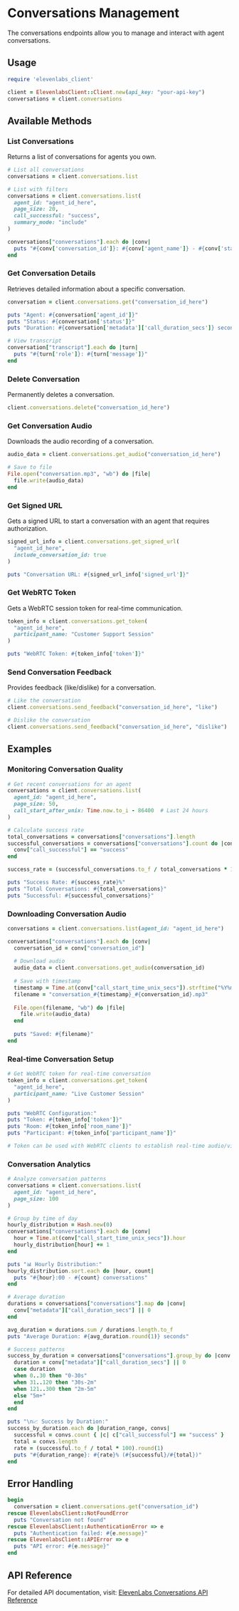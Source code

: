 # Conversations Management

The conversations endpoints allow you to manage and interact with agent conversations.

## Usage

```ruby
require 'elevenlabs_client'

client = ElevenlabsClient::Client.new(api_key: "your-api-key")
conversations = client.conversations
```

## Available Methods

### List Conversations

Returns a list of conversations for agents you own.

```ruby
# List all conversations
conversations = client.conversations.list

# List with filters
conversations = client.conversations.list(
  agent_id: "agent_id_here",
  page_size: 20,
  call_successful: "success",
  summary_mode: "include"
)

conversations["conversations"].each do |conv|
  puts "#{conv['conversation_id']}: #{conv['agent_name']} - #{conv['status']}"
end
```

### Get Conversation Details

Retrieves detailed information about a specific conversation.

```ruby
conversation = client.conversations.get("conversation_id_here")

puts "Agent: #{conversation['agent_id']}"
puts "Status: #{conversation['status']}"
puts "Duration: #{conversation['metadata']['call_duration_secs']} seconds"

# View transcript
conversation["transcript"].each do |turn|
  puts "#{turn['role']}: #{turn['message']}"
end
```

### Delete Conversation

Permanently deletes a conversation.

```ruby
client.conversations.delete("conversation_id_here")
```

### Get Conversation Audio

Downloads the audio recording of a conversation.

```ruby
audio_data = client.conversations.get_audio("conversation_id_here")

# Save to file
File.open("conversation.mp3", "wb") do |file|
  file.write(audio_data)
end
```

### Get Signed URL

Gets a signed URL to start a conversation with an agent that requires authorization.

```ruby
signed_url_info = client.conversations.get_signed_url(
  "agent_id_here",
  include_conversation_id: true
)

puts "Conversation URL: #{signed_url_info['signed_url']}"
```

### Get WebRTC Token

Gets a WebRTC session token for real-time communication.

```ruby
token_info = client.conversations.get_token(
  "agent_id_here",
  participant_name: "Customer Support Session"
)

puts "WebRTC Token: #{token_info['token']}"
```

### Send Conversation Feedback

Provides feedback (like/dislike) for a conversation.

```ruby
# Like the conversation
client.conversations.send_feedback("conversation_id_here", "like")

# Dislike the conversation
client.conversations.send_feedback("conversation_id_here", "dislike")
```

## Examples

### Monitoring Conversation Quality

```ruby
# Get recent conversations for an agent
conversations = client.conversations.list(
  agent_id: "agent_id_here",
  page_size: 50,
  call_start_after_unix: Time.now.to_i - 86400  # Last 24 hours
)

# Calculate success rate
total_conversations = conversations["conversations"].length
successful_conversations = conversations["conversations"].count do |conv|
  conv["call_successful"] == "success"
end

success_rate = (successful_conversations.to_f / total_conversations * 100).round(1)

puts "Success Rate: #{success_rate}%"
puts "Total Conversations: #{total_conversations}"
puts "Successful: #{successful_conversations}"
```

### Downloading Conversation Audio

```ruby
conversations = client.conversations.list(agent_id: "agent_id_here")

conversations["conversations"].each do |conv|
  conversation_id = conv["conversation_id"]
  
  # Download audio
  audio_data = client.conversations.get_audio(conversation_id)
  
  # Save with timestamp
  timestamp = Time.at(conv["call_start_time_unix_secs"]).strftime("%Y%m%d_%H%M%S")
  filename = "conversation_#{timestamp}_#{conversation_id}.mp3"
  
  File.open(filename, "wb") do |file|
    file.write(audio_data)
  end
  
  puts "Saved: #{filename}"
end
```

### Real-time Conversation Setup

```ruby
# Get WebRTC token for real-time conversation
token_info = client.conversations.get_token(
  "agent_id_here",
  participant_name: "Live Customer Session"
)

puts "WebRTC Configuration:"
puts "Token: #{token_info['token']}"
puts "Room: #{token_info['room_name']}"
puts "Participant: #{token_info['participant_name']}"

# Token can be used with WebRTC clients to establish real-time audio/video calls
```

### Conversation Analytics

```ruby
# Analyze conversation patterns
conversations = client.conversations.list(
  agent_id: "agent_id_here",
  page_size: 100
)

# Group by time of day
hourly_distribution = Hash.new(0)
conversations["conversations"].each do |conv|
  hour = Time.at(conv["call_start_time_unix_secs"]).hour
  hourly_distribution[hour] += 1
end

puts "📊 Hourly Distribution:"
hourly_distribution.sort.each do |hour, count|
  puts "#{hour}:00 - #{count} conversations"
end

# Average duration
durations = conversations["conversations"].map do |conv|
  conv["metadata"]["call_duration_secs"] || 0
end

avg_duration = durations.sum / durations.length.to_f
puts "Average Duration: #{avg_duration.round(1)} seconds"

# Success patterns
success_by_duration = conversations["conversations"].group_by do |conv|
  duration = conv["metadata"]["call_duration_secs"] || 0
  case duration
  when 0..30 then "0-30s"
  when 31..120 then "30s-2m"
  when 121..300 then "2m-5m"
  else "5m+"
  end
end

puts "\n📈 Success by Duration:"
success_by_duration.each do |duration_range, convs|
  successful = convs.count { |c| c["call_successful"] == "success" }
  total = convs.length
  rate = (successful.to_f / total * 100).round(1)
  puts "#{duration_range}: #{rate}% (#{successful}/#{total})"
end
```

## Error Handling

```ruby
begin
  conversation = client.conversations.get("conversation_id")
rescue ElevenlabsClient::NotFoundError
  puts "Conversation not found"
rescue ElevenlabsClient::AuthenticationError => e
  puts "Authentication failed: #{e.message}"
rescue ElevenlabsClient::APIError => e
  puts "API error: #{e.message}"
end
```

## API Reference

For detailed API documentation, visit: [ElevenLabs Conversations API Reference](https://elevenlabs.io/docs/api-reference/convai/conversations)
